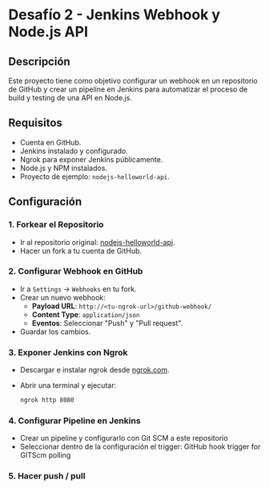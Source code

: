 # Desafío 2 - Jenkins Webhook y Node.js API

## Descripción

Este proyecto tiene como objetivo configurar un webhook en un repositorio de GitHub y crear un pipeline en Jenkins para automatizar el proceso de build y testing de una API en Node.js.

## Requisitos

- Cuenta en GitHub.
- Jenkins instalado y configurado.
- Ngrok para exponer Jenkins públicamente.
- Node.js y NPM instalados.
- Proyecto de ejemplo: `nodejs-helloworld-api`.

## Configuración

### 1. Forkear el Repositorio

- Ir al repositorio original: [nodejs-helloworld-api](https://github.com/).
- Hacer un fork a tu cuenta de GitHub.

### 2. Configurar Webhook en GitHub

- Ir a `Settings` → `Webhooks` en tu fork.
- Crear un nuevo webhook:
  - **Payload URL**: `http://<tu-ngrok-url>/github-webhook/`
  - **Content Type**: `application/json`
  - **Eventos**: Seleccionar "Push" y "Pull request".
- Guardar los cambios.

### 3. Exponer Jenkins con Ngrok

- Descargar e instalar ngrok desde [ngrok.com](https://ngrok.com/).
- Abrir una terminal y ejecutar:

  ```bash
  ngrok http 8080

### 4. Configurar Pipeline en Jenkins

 - Crear un pipeline y configurarlo con Git SCM a este repositorio
 - Seleccionar dentro de la configuración el trigger: GitHub hook trigger for GITScm polling

### 5. Hacer push / pull


